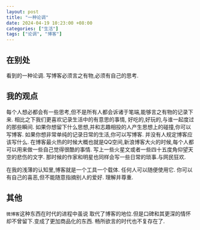 ```yaml
---
layout: post
title: "一种论调"
date: 2024-04-19 10:23:00 +08:00
categories: ["生活"]
tags: ["论调", "博客"]
---
```


## 在别处
看到的一种论调.
写博客必须言之有物,必须有自己的思考.
## 我的观点
每个人想必都会有一些思考,但不是所有人都会诉诸于笔端,能够言之有物的记录下来.
相比之下我们更喜欢记录生活中的有意思的事情,
好吃的,好玩的,与谁一起度过的那些瞬间.
如果你想留下什么思想,并和志趣相投的人产生思想上的碰撞,你可以写博客.
如果你想非常单纯的记录日常的生活,你可以写博客.
并没有人规定博客应该写什么.
在博客最火热的时候大概也就是QQ空间,新浪博客大火的时候,每个人都可以用来做一些自己觉得很酷的事情.
写上一些火星文或者一些四十五度角仰望天空的悲伤的文字.
那时候的作家和明星也同样会写一些日常的琐事.与网民狂欢.

在我的浅薄的认知里,博客就是一个工具一个载体.
任何人可以随便使用它.
你可以有自己的喜恶,但不能随意指摘别人的爱好.
理解并尊重.

## 其他

`微博客`这种东西在时代的进程中虽说 取代了博客的地位.但是口碑和其更深的情怀却不曾留下.变成了更加商品化的东西.
畅所欲言的时代也不复存在了.
